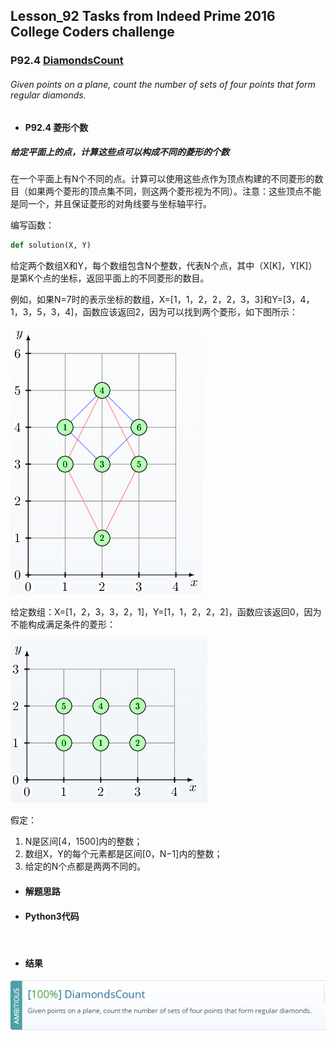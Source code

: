 ## Lesson_92 Tasks from Indeed Prime 2016 College Coders challenge


### P92.4 [DiamondsCount](https://app.codility.com/programmers/lessons/92-tasks_from_indeed_prime_2016_college_coders_challenge/diamonds_count/) 

######  Given points on a plane, count the number of sets of four points that form regular diamonds.

* #### P92.4 菱形个数

##### 给定平面上的点，计算这些点可以构成不同的菱形的个数

在一个平面上有N个不同的点。计算可以使用这些点作为顶点构建的不同菱形的数目（如果两个菱形的顶点集不同，则这两个菱形视为不同）。注意：这些顶点不能是同一个，并且保证菱形的对角线要与坐标轴平行。

编写函数：

```python
def solution(X, Y)
```

给定两个数组X和Y，每个数组包含N个整数，代表N个点，其中（X[K]，Y[K]）是第K个点的坐标，返回平面上的不同菱形的数目。

例如，如果N=7时的表示坐标的数组，X=[1，1，2，2，2，3，3]和Y=[3，4，1，3，5，3，4]，函数应该返回2，因为可以找到两个菱形，如下图所示：


![image](https://github.com/Anfany/Codility-Lessons-By-Python3/blob/master/L92_Tasks%20from%20Indeed%20Prime%202016%20College%20Coders%20challenge/92.4.1.png)

给定数组：X=[1，2，3，3，2，1]，Y=[1，1，2，2，2]，函数应该返回0，因为不能构成满足条件的菱形：

![image](https://github.com/Anfany/Codility-Lessons-By-Python3/blob/master/L92_Tasks%20from%20Indeed%20Prime%202016%20College%20Coders%20challenge/92.4.2.png)

假定：
  1. N是区间[4，1500]内的整数；
  2. 数组X，Y的每个元素都是区间[0，N−1]内的整数；
  3. 给定的N个点都是两两不同的。

* #### 解题思路

 

* #### Python3代码

```python



```

* #### 结果



![image](https://github.com/Anfany/Codility-Lessons-By-Python3/blob/master/L92_Tasks%20from%20Indeed%20Prime%202016%20College%20Coders%20challenge/92.4.png)

